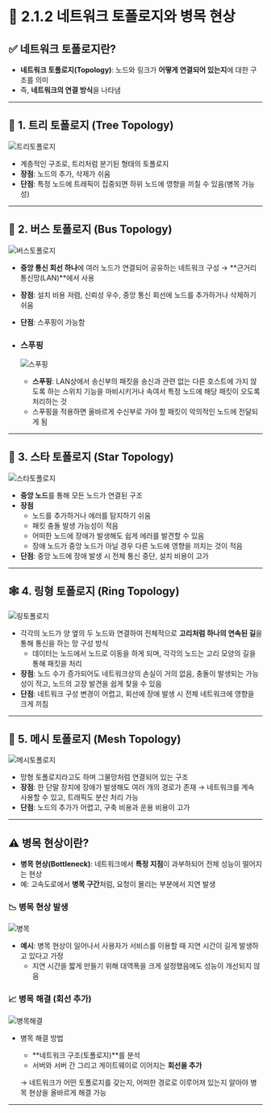 
# 🔄 2.1.2 네트워크 토폴로지와 병목 현상

## ✅ 네트워크 토폴로지란?
- **네트워크 토폴로지(Topology)**: 노드와 링크가 **어떻게 연결되어 있는지**에 대한 구조를 의미
- 즉, **네트워크의 연결 방식**을 나타냄

---

## 🌳 1. 트리 토폴로지 (Tree Topology)
![트리토폴로지](images/ash_topology_tree.jpeg)

- 계층적인 구조로, 트리처럼 분기된 형태의 토폴로지  
- **장점**: 노드의 추가, 삭제가 쉬움  
- **단점**: 특정 노드에 트래픽이 집중되면 하위 노드에 영향을 끼칠 수 있음(병목 가능성)

---

## 🔗 2. 버스 토폴로지 (Bus Topology)
![버스토폴로지](images/ash_topology_bus.jpeg)

- **중앙 통신 회선 하나**에 여러 노드가 연결되어 공유하는 네트워크 구성 → **근거리 통신망(LAN)**에서 사용
- **장점**: 설치 비용 저렴, 신뢰성 우수, 중앙 통신 회선에 노드를 추가하거나 삭제하기 쉬움  
- **단점**: 스푸핑이 가능함

- ### 스푸핑
  ![스푸핑](images/ash_spoofing.jpeg)
  - **스푸핑**: LAN상에서 송신부의 패킷을 송신과 관련 없는 다른 호스트에 가지 않도록 하는 스위치 기능을 마비시키거나 속여서 특정 노드에 해당 패킷이 오도록 처리하는 것
  - 스푸핑을 적용하면 올바르게 수신부로 가야 할 패킷이 악의적인 노드에 전달되게 됨

---

## 🔀 3. 스타 토폴로지 (Star Topology)
![스타토폴로지](images/ash_topology_star.jpeg)

- **중앙 노드**를 통해 모든 노드가 연결된 구조  
- **장점**
  - 노드를 추가하거나 에러를 탐지하기 쉬움
   - 패킷 충돌 발생 가능성이 적음
   - 어떠한 노드에 장애가 발생해도 쉽게 에러를 발견할 수 있음
   - 장애 노드가 중앙 노드가 아닐 경우 다른 노드에 영향을 끼치는 것이 적음
- **단점**: 중앙 노드에 장애 발생 시 전체 통신 중단, 설치 비용이 고가

---

## 🕸 4. 링형 토폴로지 (Ring Topology)
![링토폴로지](images/ash_topology_ring.jpeg)

- 각각의 노드가 양 옆의 두 노드와 연결하여 전체적으로 **고리처럼 하나의 연속된 길**을 통해 통신을 하는 망 구성 방식
   - 데이터는 노드에서 노드로 이동을 하게 되며, 각각의 노드는 고리 모양의 길을 통해 패킷을 처리
- **장점**: 노드 수가 증가되어도 네트워크상의 손실이 거의 없음, 충돌이 발생되는 가능성이 적고, 노드의 고장 발견을 쉽게 찾을 수 있음
- **단점**: 네트워크 구성 변경이 어렵고, 회선에 장애 발생 시 전체 네트워크에 영향을 크게 끼침

---

## 🔁 5. 메시 토폴로지 (Mesh Topology)
![메시토폴로지](images/ash_topology_mesh.jpeg)

- 망형 토폴로지라고도 하며 그물망처럼 연결되어 있는 구조 
- **장점**: 한 단말 장치에 장애가 발생해도 여러 개의 경로가 존재 → 네트워크를 계속 사용할 수 있고, 트래픽도 분산 처리 가능
- **단점**: 노드의 추가가 어렵고, 구축 비용과 운용 비용이 고가

---

## ⚠️ 병목 현상이란?

- **병목 현상(Bottleneck)**: 네트워크에서 **특정 지점**이 과부하되어 전체 성능이 떨어지는 현상  
- 예: 고속도로에서 **병목 구간**처럼, 요청이 몰리는 부분에서 지연 발생

### 📉 병목 현상 발생
![병목](images/ash_bottleneck_before.jpeg)
 - **예시**: 병목 현상이 일어나서 사용자가 서비스를 이용할 때 지연 시간이 길게 발생하고 있다고 가정
   - 지연 시간을 짧게 만들기 위해 대역폭을 크게 설정했음에도 성능이 개선되지 않음

### 📈 병목 해결 (회선 추가)
![병목해결](images/ash_bottleneck_after.jpeg)

- 병목 해결 방법
  - **네트워크 구조(토폴로지)**를 분석
  - 서버와 서버 간 그리고 게이트웨이로 이어지는 **회선을 추가**

  → 네트워크가 어떤 토폴로지를 갖는지, 어떠한 경로로 이루어져 있는지 알아야 병목 현상을 올바르게 해결 가능

---
